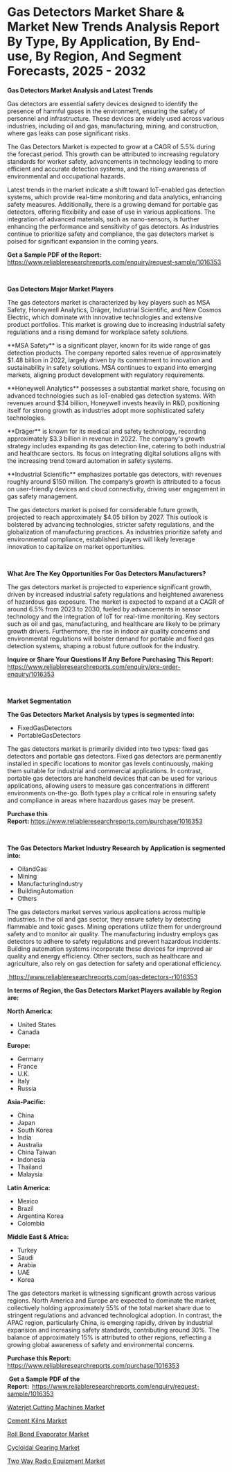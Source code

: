 <p><h1>Gas Detectors Market Share & Market New Trends Analysis Report By Type, By Application, By End-use, By Region, And Segment Forecasts, 2025 - 2032</h1></p><p><strong>Gas Detectors Market Analysis and Latest Trends</strong></p>
<p><p>Gas detectors are essential safety devices designed to identify the presence of harmful gases in the environment, ensuring the safety of personnel and infrastructure. These devices are widely used across various industries, including oil and gas, manufacturing, mining, and construction, where gas leaks can pose significant risks. </p><p>The Gas Detectors Market is expected to grow at a CAGR of 5.5% during the forecast period. This growth can be attributed to increasing regulatory standards for worker safety, advancements in technology leading to more efficient and accurate detection systems, and the rising awareness of environmental and occupational hazards. </p><p>Latest trends in the market indicate a shift toward IoT-enabled gas detection systems, which provide real-time monitoring and data analytics, enhancing safety measures. Additionally, there is a growing demand for portable gas detectors, offering flexibility and ease of use in various applications. The integration of advanced materials, such as nano-sensors, is further enhancing the performance and sensitivity of gas detectors. As industries continue to prioritize safety and compliance, the gas detectors market is poised for significant expansion in the coming years.</p></p>
<p><strong>Get a Sample PDF of the Report:&nbsp;</strong> <a href="https://www.reliableresearchreports.com/enquiry/request-sample/1016353?utm_campaign=28&utm_medium=2&utm_source=Github&utm_content=ia&utm_term=16022025&utm_id=gas-detectors">https://www.reliableresearchreports.com/enquiry/request-sample/1016353</a></p>
<p>&nbsp;</p>
<p><strong>Gas Detectors Major Market Players</strong></p>
<p><p>The gas detectors market is characterized by key players such as MSA Safety, Honeywell Analytics, Dräger, Industrial Scientific, and New Cosmos Electric, which dominate with innovative technologies and extensive product portfolios. This market is growing due to increasing industrial safety regulations and a rising demand for workplace safety solutions.</p><p>**MSA Safety** is a significant player, known for its wide range of gas detection products. The company reported sales revenue of approximately $1.48 billion in 2022, largely driven by its commitment to innovation and sustainability in safety solutions. MSA continues to expand into emerging markets, aligning product development with regulatory requirements.</p><p>**Honeywell Analytics** possesses a substantial market share, focusing on advanced technologies such as IoT-enabled gas detection systems. With revenues around $34 billion, Honeywell invests heavily in R&D, positioning itself for strong growth as industries adopt more sophisticated safety technologies.</p><p>**Dräger** is known for its medical and safety technology, recording approximately $3.3 billion in revenue in 2022. The company's growth strategy includes expanding its gas detection line, catering to both industrial and healthcare sectors. Its focus on integrating digital solutions aligns with the increasing trend toward automation in safety systems.</p><p>**Industrial Scientific** emphasizes portable gas detectors, with revenues roughly around $150 million. The company’s growth is attributed to a focus on user-friendly devices and cloud connectivity, driving user engagement in gas safety management.</p><p>The gas detectors market is poised for considerable future growth, projected to reach approximately $4.05 billion by 2027. This outlook is bolstered by advancing technologies, stricter safety regulations, and the globalization of manufacturing practices. As industries prioritize safety and environmental compliance, established players will likely leverage innovation to capitalize on market opportunities.</p></p>
<p>&nbsp;</p>
<p><strong>What Are The Key Opportunities For Gas Detectors Manufacturers?</strong></p>
<p><p>The gas detectors market is projected to experience significant growth, driven by increased industrial safety regulations and heightened awareness of hazardous gas exposure. The market is expected to expand at a CAGR of around 6.5% from 2023 to 2030, fueled by advancements in sensor technology and the integration of IoT for real-time monitoring. Key sectors such as oil and gas, manufacturing, and healthcare are likely to be primary growth drivers. Furthermore, the rise in indoor air quality concerns and environmental regulations will bolster demand for portable and fixed gas detection systems, shaping a robust future outlook for the industry.</p></p>
<p><strong>Inquire or Share Your Questions If Any Before Purchasing This Report:</strong> <a href="https://www.reliableresearchreports.com/enquiry/pre-order-enquiry/1016353?utm_campaign=28&utm_medium=2&utm_source=Github&utm_content=ia&utm_term=16022025&utm_id=gas-detectors">https://www.reliableresearchreports.com/enquiry/pre-order-enquiry/1016353</a></p>
<p>&nbsp;</p>
<p><strong>Market Segmentation</strong></p>
<p><strong>The Gas Detectors Market Analysis by types is segmented into:</strong></p>
<p><ul><li>FixedGasDetectors</li><li>PortableGasDetectors</li></ul></p>
<p><p>The gas detectors market is primarily divided into two types: fixed gas detectors and portable gas detectors. Fixed gas detectors are permanently installed in specific locations to monitor gas levels continuously, making them suitable for industrial and commercial applications. In contrast, portable gas detectors are handheld devices that can be used for various applications, allowing users to measure gas concentrations in different environments on-the-go. Both types play a critical role in ensuring safety and compliance in areas where hazardous gases may be present.</p></p>
<p><strong>Purchase this Report:&nbsp;</strong><a href="https://www.reliableresearchreports.com/purchase/1016353?utm_campaign=28&utm_medium=2&utm_source=Github&utm_content=ia&utm_term=16022025&utm_id=gas-detectors">https://www.reliableresearchreports.com/purchase/1016353</a></p>
<p>&nbsp;</p>
<p><strong>The Gas Detectors Market Industry Research by Application is segmented into:</strong></p>
<p><ul><li>OilandGas</li><li>Mining</li><li>ManufacturingIndustry</li><li>BuildingAutomation</li><li>Others</li></ul></p>
<p><p>The gas detectors market serves various applications across multiple industries. In the oil and gas sector, they ensure safety by detecting flammable and toxic gases. Mining operations utilize them for underground safety and to monitor air quality. The manufacturing industry employs gas detectors to adhere to safety regulations and prevent hazardous incidents. Building automation systems incorporate these devices for improved air quality and energy efficiency. Other sectors, such as healthcare and agriculture, also rely on gas detection for safety and operational efficiency.</p></p>
<p><a href="https://www.reliableresearchreports.com/gas-detectors-r1016353?utm_campaign=28&utm_medium=2&utm_source=Github&utm_content=ia&utm_term=16022025&utm_id=gas-detectors">&nbsp;https://www.reliableresearchreports.com/gas-detectors-r1016353</a></p>
<p><strong>In terms of Region, the Gas Detectors Market Players available by Region are:</strong></p>
<p>
    <p> <strong> North America: </strong>
        <ul>
            <li>United States</li>
            <li>Canada</li>
        </ul>
        </p> 
    <p> <strong> Europe: </strong>
        <ul>
            <li>Germany</li>
            <li>France</li>
            <li>U.K.</li>
            <li>Italy</li>
            <li>Russia</li>
        </ul>
        </p> 
    <p> <strong> Asia-Pacific: </strong>
        <ul>
            <li>China</li>
            <li>Japan</li>
            <li>South Korea</li>
            <li>India</li>
            <li>Australia</li>
            <li>China Taiwan</li>
            <li>Indonesia</li>
            <li>Thailand</li>
            <li>Malaysia</li>
        </ul>
        </p> 
    <p> <strong> Latin America: </strong>
        <ul>
            <li>Mexico</li>
            <li>Brazil</li>
            <li>Argentina Korea</li>
            <li>Colombia</li>
        </ul>
        </p> 
    <p> <strong> Middle East & Africa: </strong>
        <ul>
            <li>Turkey</li>
            <li>Saudi</li>
            <li>Arabia</li>
            <li>UAE</li>
            <li>Korea</li>
        </ul>
    </p>
    </p>
<p><p>The gas detectors market is witnessing significant growth across various regions. North America and Europe are expected to dominate the market, collectively holding approximately 55% of the total market share due to stringent regulations and advanced technological adoption. In contrast, the APAC region, particularly China, is emerging rapidly, driven by industrial expansion and increasing safety standards, contributing around 30%. The balance of approximately 15% is attributed to other regions, reflecting a growing global awareness of safety and environmental concerns.</p></p>
<p><strong>Purchase this Report: </strong><a href="https://www.reliableresearchreports.com/purchase/1016353?utm_campaign=28&utm_medium=2&utm_source=Github&utm_content=ia&utm_term=16022025&utm_id=gas-detectors">https://www.reliableresearchreports.com/purchase/1016353</a></p>
<p>&nbsp;<strong>Get a Sample PDF of the Report:&nbsp;&nbsp;</strong><a href="https://www.reliableresearchreports.com/enquiry/request-sample/1016353?utm_campaign=28&utm_medium=2&utm_source=Github&utm_content=ia&utm_term=16022025&utm_id=gas-detectors">https://www.reliableresearchreports.com/enquiry/request-sample/1016353</a></p>
<p><strong></strong></p>
<p><p><a href="https://github.com/krulicfidura/Market-Research-Report-List-1/blob/main/waterjet-cutting-machines-market.md?utm_campaign=28&utm_medium=2&utm_source=Github&utm_content=ia&utm_term=16022025&utm_id=gas-detectors">Waterjet Cutting Machines Market</a></p><p><a href="https://github.com/vassihucz/Market-Research-Report-List-1/blob/main/cement-kilns-market.md?utm_campaign=28&utm_medium=2&utm_source=Github&utm_content=ia&utm_term=16022025&utm_id=gas-detectors">Cement Kilns Market</a></p><p><a href="https://github.com/dibesnayee/Market-Research-Report-List-1/blob/main/roll-bond-evaporator-market.md?utm_campaign=28&utm_medium=2&utm_source=Github&utm_content=ia&utm_term=16022025&utm_id=gas-detectors">Roll Bond Evaporator Market</a></p><p><a href="https://github.com/shewlisapsai/Market-Research-Report-List-1/blob/main/cycloidal-gearing-market.md?utm_campaign=28&utm_medium=2&utm_source=Github&utm_content=ia&utm_term=16022025&utm_id=gas-detectors">Cycloidal Gearing Market</a></p><p><a href="https://github.com/denbelnmer50/Market-Research-Report-List-1/blob/main/two-way-radio-equipment-market.md?utm_campaign=28&utm_medium=2&utm_source=Github&utm_content=ia&utm_term=16022025&utm_id=gas-detectors">Two Way Radio Equipment Market</a></p></p>